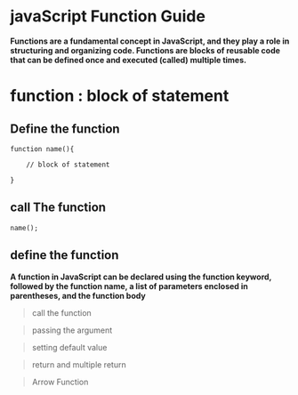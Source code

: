 # javaScript Function Guide

**Functions are a fundamental concept in JavaScript, and they play a role in structuring and organizing code. Functions are blocks of reusable code that can be defined once and executed (called) multiple times.**

# function : block of statement 

## Define the function 

```
function name(){
    
    // block of statement

}
```

## call The function

```
name();
```


## define the function

**A function in JavaScript can be declared using the function keyword, followed by the function name, a list of parameters enclosed in parentheses, and the function body**

> call the function

> passing the argument

> setting default value

> return and multiple return

> Arrow Function
       
